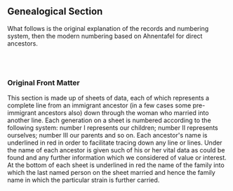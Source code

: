 <h2>Genealogical Section</h2>
<p>What follows is the original explanation of the records and numbering system, then the modern numbering based on Ahnentafel for direct ancestors.</p>
<br><br>
<h3>Original Front Matter</h3>
<p>This section is made up of sheets of data, each of which represents a complete line from an immigrant ancestor (in a few cases some pre-immigrant ancestors also) down through the woman who married into another line. Each generation on a sheet is numbered according to the following system: number I represents our children; number II represents ourselves; number III our parents and so on. Each ancestor's name is underlined in red in order to facilitate tracing down any line or lines. Under the name of each ancestor is given such of his or her vital data as could be found and any further information which we considered of value or interest. At the bottom of each sheet is underlined in red the name of the family into which the last named person on the sheet married and hence the family name in which the particular strain is further carried.</p>